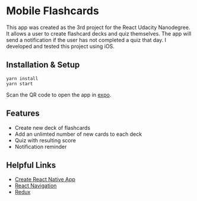 # Mobile Flashcards

This app was created as the 3rd project for the React Udacity Nanodegree. It allows a user to create flashcard decks and quiz themselves. The app will send a notification if the user has not completed a quiz that day. I developed and tested this project using iOS.

## Installation & Setup

```
yarn install
yarn start
```

Scan the QR code to open the app in [expo](https://expo.io/).

## Features

- Create new deck of flashcards
- Add an unlimted number of new cards to each deck
- Quiz with resulting score
- Notification reminder

## Helpful Links

- [Create React Native App](https://github.com/react-community/create-react-native-app)
- [React Navigation](https://reactnavigation.org/)
- [Redux](https://redux.js.org/)
